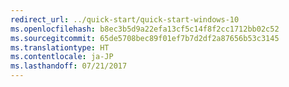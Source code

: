 ```yaml
---
redirect_url: ../quick-start/quick-start-windows-10
ms.openlocfilehash: b8ec3b5d9a22efa13cf5c14f8f2cc1712bb02c52
ms.sourcegitcommit: 65de5708bec89f01ef7b7d2df2a87656b53c3145
ms.translationtype: HT
ms.contentlocale: ja-JP
ms.lasthandoff: 07/21/2017
---
```

